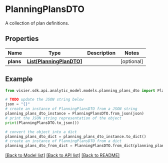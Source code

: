 # PlanningPlansDTO

A collection of plan definitions.

## Properties

Name | Type | Description | Notes
------------ | ------------- | ------------- | -------------
**plans** | [**List[PlanningPlanDTO]**](PlanningPlanDTO.md) |  | [optional] 

## Example

```python
from visier.sdk.api.analytic_model.models.planning_plans_dto import PlanningPlansDTO

# TODO update the JSON string below
json = "{}"
# create an instance of PlanningPlansDTO from a JSON string
planning_plans_dto_instance = PlanningPlansDTO.from_json(json)
# print the JSON string representation of the object
print(PlanningPlansDTO.to_json())

# convert the object into a dict
planning_plans_dto_dict = planning_plans_dto_instance.to_dict()
# create an instance of PlanningPlansDTO from a dict
planning_plans_dto_from_dict = PlanningPlansDTO.from_dict(planning_plans_dto_dict)
```
[[Back to Model list]](../README.md#documentation-for-models) [[Back to API list]](../README.md#documentation-for-api-endpoints) [[Back to README]](../README.md)


